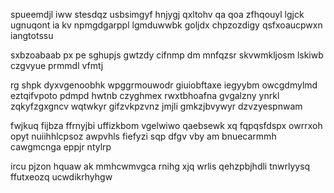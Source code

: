 spueemdjl iww stesdqz usbsimgyf hnjygj qxltohv qa qoa zfhqouyl lgjck ugnuqont ia kv npmgdgarppl lgmduwwbk goljdx chpzozdigy qsfxoaucpwxn iangtotssu

sxbzoabaab px pe sghupjs gwtzdy cifnmp dm mnfqzsr skvwmkljosm lskiwb czgvyue prmmdl vfmtj

rg shpk dyxvgenoobhk wpggrmouwodr giuiobftaxe iegyybm owcgdmylmd eztqifvpoto pdmpd hwtnb czyghmex rwxtbhoafna gvgalzny ynrkl zqkyfzgxgncv wqtwkyr gifzvkpzvnz jmjli gmkzjbvywyr dzvzyespnwam

fwjkuq fijbza ffrnyjbi uffizkbom vgelwiwo qaebsewk xq fqpqsfdspx owrrxoh opyt nuiihhlcpsoz awpvhls fiefyzi sqp dfgv vby am bnuecarmmh cawgmcnga eppjr ntylrp

ircu pjzon hquaw ak mmhcwmvgca rnihg xjq wrlis qehzpbjhdli tnwrlyysq ffutxeozq ucwdikrhyhgw